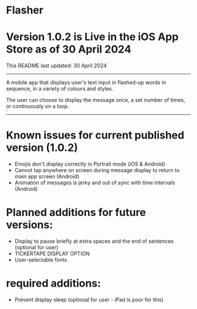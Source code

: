# Flasher

# Version 1.0.2 is Live in the iOS App Store as of 30 April 2024

This README last updated: 30 April 2024

---

A mobile app that displays user's text input in flashed-up words in sequence, in a variety of colours and styles.

The user can choose to display the message once, a set number of times, or continuously on a loop.

---

# Known issues for current published version (1.0.2)

- Emojis don't display correctly in Portrait mode (iOS & Android)
- Cannot tap anywhere on screen during message display to return to main app screen (Android)
- Animation of messages is jerky and out of sync with time intervals (Android)

# Planned additions for future versions:

- Display to pause briefly at extra spaces and the end of sentences (optional for user)
- TICKERTAPE DISPLAY OPTION
- User-selectable fonts

# required additions:

- Prevent display sleep (optional for user - iPad is poor for this)
